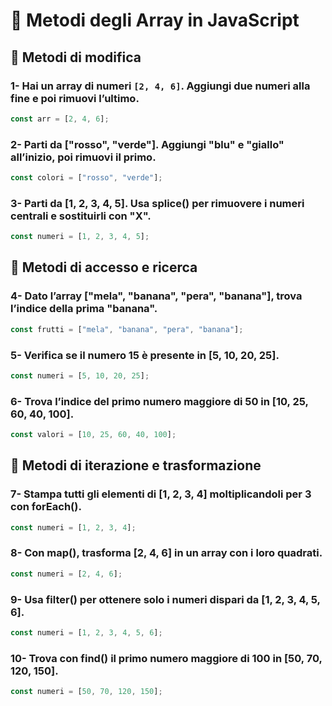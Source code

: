 # 📝 Metodi degli Array in JavaScript

## 🔹 Metodi di modifica

### 1- Hai un array di numeri `[2, 4, 6]`. Aggiungi due numeri alla fine e poi rimuovi l’ultimo.

```js
const arr = [2, 4, 6];
```

### 2- Parti da ["rosso", "verde"]. Aggiungi "blu" e "giallo" all’inizio, poi rimuovi il primo.

```js
const colori = ["rosso", "verde"];
```

### 3- Parti da [1, 2, 3, 4, 5]. Usa splice() per rimuovere i numeri centrali e sostituirli con "X".

```js
const numeri = [1, 2, 3, 4, 5];
```

## 🔹 Metodi di accesso e ricerca

### 4- Dato l’array ["mela", "banana", "pera", "banana"], trova l’indice della prima "banana".

```js
const frutti = ["mela", "banana", "pera", "banana"];
```

### 5- Verifica se il numero 15 è presente in [5, 10, 20, 25].

```js
const numeri = [5, 10, 20, 25];
```

### 6- Trova l’indice del primo numero maggiore di 50 in [10, 25, 60, 40, 100].

```js
const valori = [10, 25, 60, 40, 100];
```

## 🔹 Metodi di iterazione e trasformazione

### 7- Stampa tutti gli elementi di [1, 2, 3, 4] moltiplicandoli per 3 con forEach().

```js
const numeri = [1, 2, 3, 4];
```

### 8- Con map(), trasforma [2, 4, 6] in un array con i loro quadrati.

```js
const numeri = [2, 4, 6];
```

### 9- Usa filter() per ottenere solo i numeri dispari da [1, 2, 3, 4, 5, 6].

```js
const numeri = [1, 2, 3, 4, 5, 6];
```

### 10- Trova con find() il primo numero maggiore di 100 in [50, 70, 120, 150].

```js
const numeri = [50, 70, 120, 150];
```
